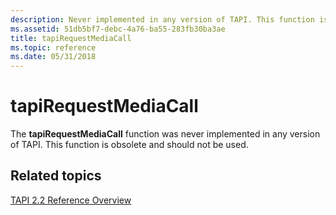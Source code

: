 ```yaml
---
description: Never implemented in any version of TAPI. This function is obsolete and should not be used.
ms.assetid: 51db5bf7-debc-4a76-ba55-283fb30ba3ae
title: tapiRequestMediaCall
ms.topic: reference
ms.date: 05/31/2018
---
```


# tapiRequestMediaCall

The **tapiRequestMediaCall** function was never implemented in any version of TAPI. This function is obsolete and should not be used.

## Related topics

<dl> <dt>

[TAPI 2.2 Reference Overview](tapi-2-2-reference.md)
</dt> </dl>

 

 



